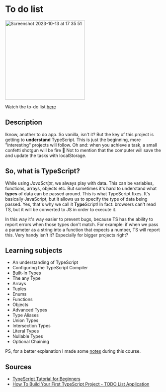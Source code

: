 # To do list 
<img width="256" alt="Screenshot 2023-10-13 at 17 35 51" src="https://github.com/jenniferslagt/todo-list-ts/assets/45489420/5c842d65-57e6-4655-8bf9-42ee05a22eef">

Watch the to-do list [here](https://jenniferslagt.github.io/todo-list-ts/public/index.html)

## Description
Iknow, another to do app. So vanilla, isn't it? But the key of this project is getting to **understand** TypeScript. This is just the beginning, more "interesting" projects will follow.
Oh and: when you achieve a task, a small confetti shotgun will be fire 🎉 Not to mention that the computer will save the and update the tasks with localStorage.

## So, what is TypeScript?
While using _JavaScript_, we always play with data. This can be variables, functions, arrays, objects etc. But sometimes it's hard to understand what **types** of data can be passed around. 
This is what TypeScript fixes. It's basically JavaScript, but it allows us to specify the type of data being passed. Yes, that's why we call it **Type**Script! In fact: browsers can't read TS, but it will be converted to JS in order to execute it.

In this way it's way easier to prevent bugs, because TS has the ability to report errors when those types don't match. For example: if when we pass a parameter as a string into a function that expects a number, TS will report this. Very handy isn't it? Especially for bigger projects right?

## Learning subjects
* An understanding of TypeScript
* Configuring the TypeScript Compiler 
* Built-In Types
* The any Type
* Arrays
* Tuples
* Enums
* Functions
* Objects
* Advanced Types
* Type Aliases
* Union Types
* Intersection Types
* Literal Types
* Nullable Types
* Optional Chaining

PS, for a better explanation I made some [notes](https://github.com/jenniferslagt/todo-list-ts/wiki/Notes-while-following-the-TS-course!) during this course.

## Sources
* [TypeScript Tutorial for Beginners](https://www.youtube.com/watch?v=d56mG7DezGs)
* [How To Build Your First TypeScript Project - TODO List Application](https://www.youtube.com/watch?v=jBmrduvKl5w)
